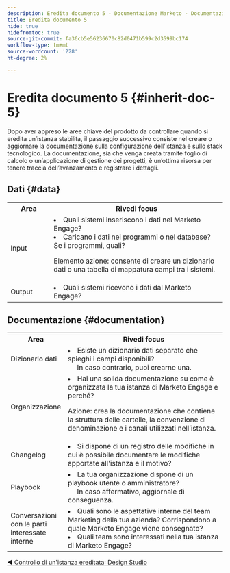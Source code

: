 ```yaml
---
description: Eredita documento 5 - Documentazione Marketo - Documentazione del prodotto
title: Eredita documento 5
hide: true
hidefromtoc: true
source-git-commit: fa36cb5e56236670c82d0471b599c2d3599bc174
workflow-type: tm+mt
source-wordcount: '228'
ht-degree: 2%

---
```


# Eredita documento 5 {#inherit-doc-5}

Dopo aver appreso le aree chiave del prodotto da controllare quando si eredita un’istanza stabilita, il passaggio successivo consiste nel creare o aggiornare la documentazione sulla configurazione dell’istanza e sullo stack tecnologico. La documentazione, sia che venga creata tramite foglio di calcolo o un’applicazione di gestione dei progetti, è un’ottima risorsa per tenere traccia dell’avanzamento e registrare i dettagli.

## Dati {#data}

<table style="table-layout:auto"> 
 <tbody> 
  <tr> 
   <th style="width:20%">Area</th> 
   <th>Rivedi focus</th>
  </tr> 
  <tr> 
   <td>Input</td> 
   <td><li>Quali sistemi inseriscono i dati nel Marketo Engage?</li>
   <li>Caricano i dati nei programmi o nel database? Se i programmi, quali?</li>
   <p>Elemento azione: consente di creare un dizionario dati o una tabella di mappatura campi tra i sistemi.</td>
  </tr>
  <tr> 
   <td>Output</td> 
   <td><li>Quali sistemi ricevono i dati dal Marketo Engage?</li></td>
  </tr>
 </tbody> 
</table>

## Documentazione {#documentation}

<table style="table-layout:auto"> 
 <tbody> 
  <tr> 
   <th style="width:20%">Area</th> 
   <th>Rivedi focus</th>
  </tr> 
  <tr> 
   <td>Dizionario dati</td> 
   <td><li>Esiste un dizionario dati separato che spieghi i campi disponibili?
   <br/>     In caso contrario, puoi crearne una.</li></td>
  </tr>
  <tr> 
   <td>Organizzazione</td> 
    <td><li>Hai una solida documentazione su come è organizzata la tua istanza di Marketo Engage e perché?</li>
   <p>Azione: crea la documentazione che contiene la struttura delle cartelle, la convenzione di denominazione e i canali utilizzati nell’istanza.</td>
  </tr>
  <tr> 
   <td>Changelog</td> 
    <td><li>Si dispone di un registro delle modifiche in cui è possibile documentare le modifiche apportate all'istanza e il motivo?</li></td>
  </tr>
  <tr> 
   <td>Playbook</td> 
    <td><li>La tua organizzazione dispone di un playbook utente o amministratore? 
    <br/>     In caso affermativo, aggiornale di conseguenza.</li></td>
  </tr>
  <tr> 
   <td>Conversazioni con le parti interessate interne</td> 
    <td><li>Quali sono le aspettative interne del team Marketing della tua azienda? Corrispondono a quale Marketo Engage viene consegnato?</li>
   <li>Quali team sono interessati nella tua istanza di Marketo Engage?</li></td>
  </tr>
 </tbody> 
</table>

[◄ Controllo di un&#39;istanza ereditata: Design Studio](/help/marketo/getting-started/inheriting-a-marketo-instance/new-inherit-doc-4.md)

